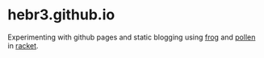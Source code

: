 # hebr3.github.io

Experimenting with github pages and static blogging using [frog](https://github.com/greghendershott/frog) and [pollen](https://github.com/mbutterick/pollen) in [racket](http://racket-lang.org/).
